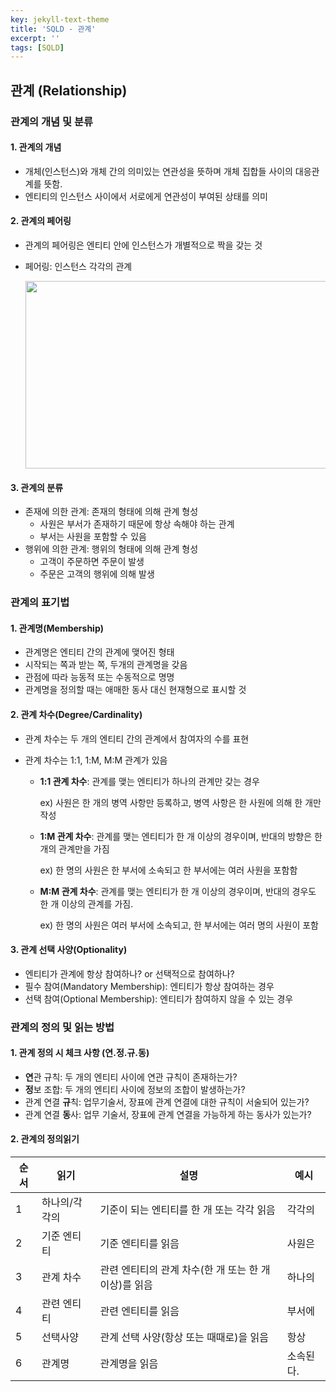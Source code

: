 ```yaml
---
key: jekyll-text-theme
title: 'SQLD - 관계'
excerpt: ''
tags: [SQLD]
---
```


## 관계 (Relationship)

### 관계의 개념 및 분류

#### 1. 관계의 개념

* 개체(인스턴스)와 개체 간의 의미있는 연관성을 뜻하며 개체 집합들 사이의 대응관계를 뜻함.
* 엔티티의 인스턴스 사이에서 서로에게 연관성이 부여된 상태를 의미

#### 2. 관계의 페어링

* 관계의 페어링은 엔티티 안에 인스턴스가 개별적으로 짝을 갖는 것

* 페어링: 인스턴스 각각의 관계

  <center><img src="C:\Users\kanga\Desktop\img\image1.png" width="500" height="300"></center>

#### 3. 관계의 분류

* 존재에 의한 관계: 존재의 형태에 의해 관계 형성
  * 사원은 부서가 존재하기 때문에 항상 속해야 하는 관계
  * 부서는 사원을 포함할 수 있음
* 행위에 의한 관계: 행위의 형태에 의해 관계 형성
  * 고객이 주문하면 주문이 발생
  * 주문은 고객의 행위에 의해 발생



### 관계의 표기법

#### 1. 관계명(Membership)

* 관계명은 엔티티 간의 관계에 맺어진 형태
* 시작되는 쪽과 받는 쪽, 두개의 관계명을 갖음
* 관점에 따라 능동적 또는 수동적으로 명명
* 관계명을 정의할 때는 애매한 동사 대신 현재형으로 표시할 것

#### 2. 관계 차수(Degree/Cardinality)

* 관계 차수는 두 개의 엔티티 간의 관계에서 참여자의 수를 표현

* 관계 차수는 1:1, 1:M, M:M 관계가 있음

  * **1:1 관계 차수**: 관계를 맺는 엔티티가 하나의 관계만 갖는 경우    

    ex) 사원은 한 개의 병역 사항만 등록하고, 병역 사항은 한 사원에 의해 한 개만 작성

  * **1:M 관계 차수**: 관계를 맺는 엔티티가 한 개 이상의 경우이며, 반대의 방향은 한 개의 관계만을 가짐

    ex) 한 명의 사원은 한 부서에 소속되고 한 부서에는 여러 사원을 포함함

  * **M:M 관계 차수**: 관계를 맺는 엔티티가 한 개 이상의 경우이며, 반대의 경우도 한 개 이상의 관계를 가짐.

    ex) 한 명의 사원은 여러 부서에 소속되고, 한 부서에는 여러 명의 사원이 포함

#### 3. 관계 선택 사양(Optionality)

* 엔티티가 관계에 항상 참여하나? or 선택적으로 참여하나?
* 필수 참여(Mandatory Membership): 엔티티가 항상 참여하는 경우
* 선택 참여(Optional Membership): 엔티티가 참여하지 않을 수 있는 경우

### 관계의 정의 및 읽는 방법

#### 1. 관계 정의 시 체크 사항 (연.정.규.동)

* **연**관 규칙: 두 개의 엔티티 사이에 연관 규칙이 존재하는가?
* **정**보 조합: 두 개의 엔티티 사이에 정보의 조합이 발생하는가?
* 관계 연결 **규**칙: 업무기술서, 장표에 관계 연결에 대한 규칙이 서술되어 있는가?
* 관계 연결 **동**사: 업무 기술서, 장표에 관계 연결을 가능하게 하는 동사가 있는가?

#### 2. 관계의 정의읽기

| 순서 | 읽기          | 설명                                                  | 예시      |
| ---- | ------------- | ----------------------------------------------------- | --------- |
| 1    | 하나의/각각의 | 기준이 되는 엔티티를 한 개 또는 각각 읽음             | 각각의    |
| 2    | 기준 엔티티   | 기준 엔티티를 읽음                                    | 사원은    |
| 3    | 관계 차수     | 관련 엔티티의 관계 차수(한 개 또는 한 개 이상)를 읽음 | 하나의    |
| 4    | 관련 엔티티   | 관련 엔티티를 읽음                                    | 부서에    |
| 5    | 선택사양      | 관계 선택 사양(항상 또는 때때로)을 읽음               | 항상      |
| 6    | 관계명        | 관계명을 읽음                                         | 소속된다. |


